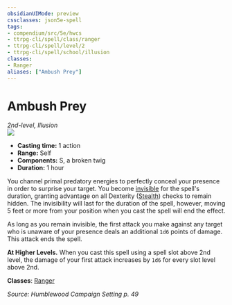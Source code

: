 ```yaml
---
obsidianUIMode: preview
cssclasses: json5e-spell
tags:
- compendium/src/5e/hwcs
- ttrpg-cli/spell/class/ranger
- ttrpg-cli/spell/level/2
- ttrpg-cli/spell/school/illusion
classes:
- Ranger
aliases: ["Ambush Prey"]
---
```

# Ambush Prey
*2nd-level, Illusion*  
![](/3-Mechanics/CLI/spells/img/ambush-prey.webp#right)  

- **Casting time:** 1 action
- **Range:** Self
- **Components:** S, a broken twig
- **Duration:** 1 hour

You channel primal predatory energies to perfectly conceal your presence in order to surprise your target. You become [invisible](/3-Mechanics/CLI/rules/conditions.md#invisible) for the spell's duration, granting advantage on all Dexterity ([Stealth](/3-Mechanics/CLI/rules/skills.md#Stealth)) checks to remain hidden. The invisibility will last for the duration of the spell, however, moving 5 feet or more from your position when you cast the spell will end the effect.

As long as you remain invisible, the first attack you make against any target who is unaware of your presence deals an additional `1d6` points of damage. This attack ends the spell.

**At Higher Levels.** When you cast this spell using a spell slot above 2nd level, the damage of your first attack increases by `1d6` for every slot level above 2nd.

**Classes**: [Ranger](/3-Mechanics/CLI/classes/ranger.md)

*Source: Humblewood Campaign Setting p. 49*
